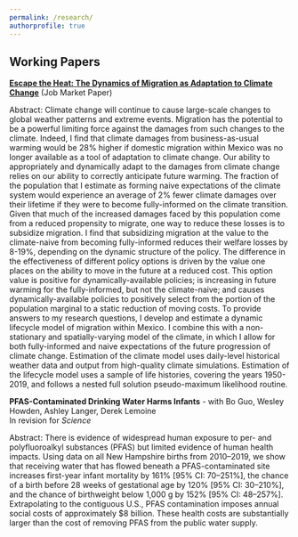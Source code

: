 ```yaml
---
permalink: /research/
authorprofile: true
---
```

<h2>Working Papers</h2>
<a href ="https://www.robertbaluja.com/assets/eth_paper.pdf"><b>Escape the Heat: The Dynamics of Migration as Adaptation to Climate Change</b></a> (Job Market Paper)
<br style="line-height: 5px" />
  <p>Abstract: Climate change will continue to cause large-scale changes to global
weather patterns and extreme events. Migration has the potential to be a
powerful limiting force against the damages from such changes to the climate.
Indeed, I find that climate damages from business-as-usual warming would be 28%
higher if domestic migration within Mexico was no longer available as a tool of
adaptation to climate change.  Our ability to appropriately and dynamically
adapt to the damages from climate change relies on our ability to correctly
anticipate future warming. The fraction of the population that I estimate as
forming naive expectations of the climate system would experience an average of
2% fewer climate damages over their lifetime if they were to become fully-informed on
the climate transition. Given that much of the increased damages faced by this population
come from a reduced propensity to migrate, one way to reduce these losses is to
subsidize migration. I find that subsidizing migration at the value to the
climate-naive from becoming fully-informed reduces their welfare losses by
8-19%, depending on the dynamic structure of the policy. The difference in the
effectiveness of different policy options is driven by the value one places on the
ability to move in the future at a reduced cost. This option value is positive
for dynamically-available policies; is increasing in future warming for the
fully-informed, but not the climate-naive; and causes dynamically-available
policies to positively select from the portion of the population marginal to a
static reduction of moving costs. To provide answers to my research questions, I
develop and estimate a dynamic lifecycle model of migration within Mexico. I
combine this with a non-stationary and spatially-varying model of the climate,
in which I allow for both fully-informed and naive expectations of the future
progression of climate change. Estimation of the climate model uses daily-level
historical weather data and output from high-quality climate simulations.
Estimation of the lifecycle model uses a sample of life histories, covering the
years 1950-2019, and follows a nested full solution pseudo-maximum likelihood
routine.</p>
<b>PFAS-Contaminated Drinking Water Harms Infants</b> - with Bo Guo, Wesley Howden, Ashley Langer, Derek Lemoine
<br style="line-height: 5px" /> In revision for <i>Science </i>
  <p>Abstract: There is evidence of widespread human exposure to per- and polyfluoroalkyl substances (PFAS) but limited evidence of human health impacts. Using data on all New Hampshire births from 2010–2019, we show that receiving water that has flowed beneath a PFAS-contaminated site increases first-year infant mortality by 161% [95% CI: 70–251%], the chance of a birth before 28 weeks of gestational age by 120% [95% CI: 30–210%], and the chance of birthweight below 1,000 g by 152% [95% CI: 48–257%]. Extrapolating to the contiguous U.S., PFAS contamination imposes annual social costs of approximately $8 billion. These health costs are substantially larger than the cost of removing PFAS from the public water supply.</p>
